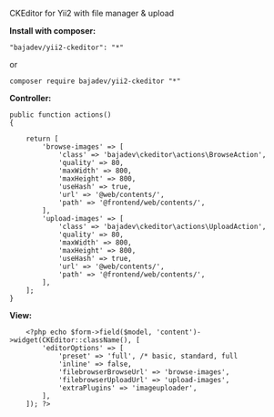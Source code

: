 CKEditor for Yii2 with file manager & upload

**Install with composer:** 

    "bajadev/yii2-ckeditor": "*"
or

    composer require bajadev/yii2-ckeditor "*"

**Controller:**

    public function actions()
    {
    
        return [
            'browse-images' => [
                'class' => 'bajadev\ckeditor\actions\BrowseAction',
                'quality' => 80,
                'maxWidth' => 800,
                'maxHeight' => 800,
                'useHash' => true,
                'url' => '@web/contents/',
                'path' => '@frontend/web/contents/',
            ],
            'upload-images' => [
                'class' => 'bajadev\ckeditor\actions\UploadAction',
                'quality' => 80,
                'maxWidth' => 800,
                'maxHeight' => 800,
                'useHash' => true,
                'url' => '@web/contents/',
                'path' => '@frontend/web/contents/',
            ],
        ];
    }

**View:**

        <?php echo $form->field($model, 'content')->widget(CKEditor::className(), [
            'editorOptions' => [
                'preset' => 'full', /* basic, standard, full
                'inline' => false,
                'filebrowserBrowseUrl' => 'browse-images',
                'filebrowserUploadUrl' => 'upload-images',
                'extraPlugins' => 'imageuploader',
            ],
        ]); ?>
